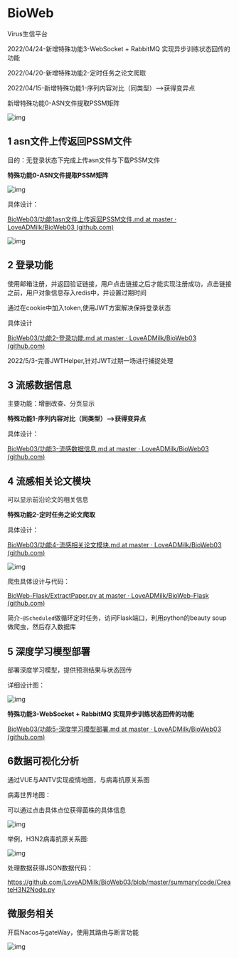 # BioWeb

Virus生信平台

2022/04/24-新增特殊功能3-WebSocket + RabbitMQ 实现异步训练状态回传的功能

2022/04/20-新增特殊功能2-定时任务之论文爬取

2022/04/15-新增特殊功能1-序列内容对比（同类型）-->获得变异点

新增特殊功能0-ASN文件提取PSSM矩阵

![img](https://github.com/LoveADMilk/BioWeb03/blob/master/summary/image/index.PNG?raw=true)

## 1 asn文件上传返回PSSM文件

目的：无登录状态下完成上传asn文件与下载PSSM文件

**特殊功能0-ASN文件提取PSSM矩阵**

![img](https://github.com/LoveADMilk/BioWeb03/blob/master/summary/image/asn%E6%96%87%E4%BB%B6%E8%BD%AC%E6%8D%A2%E4%B8%BAPSSM.PNG?raw=true)

具体设计：

[BioWeb03/功能1asn文件上传返回PSSM文件.md at master · LoveADMilk/BioWeb03 (github.com)](https://github.com/LoveADMilk/BioWeb03/blob/master/summary/功能1asn文件上传返回PSSM文件.md)

![img](https://github.com/LoveADMilk/BioWeb03/blob/master/summary/image/1-2.PNG?raw=true)


## 2 登录功能
使用邮箱注册，并返回验证链接，用户点击链接之后才能实现注册成功，点击链接之前，用户对象信息存入redis中，并设置过期时间

通过在cookie中加入token,使用JWT方案解决保持登录状态

具体设计

[BioWeb03/功能2-登录功能.md at master · LoveADMilk/BioWeb03 (github.com)](https://github.com/LoveADMilk/BioWeb03/blob/master/summary/功能2-登录功能.md)

2022/5/3-完善JWTHelper,针对JWT过期一场进行捕捉处理

## 3 流感数据信息

主要功能：增删改查、分页显示

**特殊功能1-序列内容对比（同类型）-->获得变异点**

具体设计：

[BioWeb03/功能3-流感数据信息.md at master · LoveADMilk/BioWeb03 (github.com)](https://github.com/LoveADMilk/BioWeb03/blob/master/summary/功能3-流感数据信息.md)


## 4 流感相关论文模块

可以显示前沿论文的相关信息

**特殊功能2-定时任务之论文爬取**

具体设计：

[BioWeb03/功能4-流感相关论文模块.md at master · LoveADMilk/BioWeb03 (github.com)](https://github.com/LoveADMilk/BioWeb03/blob/master/summary/功能4-流感相关论文模块.md)


![img](https://github.com/LoveADMilk/BioWeb03/blob/master/summary/image/4-1.PNG?raw=true)

  爬虫具体设计与代码：

  [BioWeb-Flask/ExtractPaper.py at master · LoveADMilk/BioWeb-Flask (github.com)](https://github.com/LoveADMilk/BioWeb-Flask/blob/master/ExtractPaper.py)

简介-`@Scheduled`做循环定时任务，访问Flask端口，利用python的beauty soup做爬虫，然后存入数据库


## 5 深度学习模型部署

部署深度学习模型，提供预测结果与状态回传

详细设计图：

![img](https://github.com/LoveADMilk/BioWeb03/blob/master/summary/image/5design.PNG?raw=true)

**特殊功能3-WebSocket + RabbitMQ 实现异步训练状态回传的功能**

[BioWeb03/功能5-深度学习模型部署.md at master · LoveADMilk/BioWeb03 (github.com)](https://github.com/LoveADMilk/BioWeb03/blob/master/summary/功能5-深度学习模型部署.md)


## 6数据可视化分析

通过VUE与ANTV实现疫情地图，与病毒抗原关系图

病毒世界地图：

可以通过点击具体点位获得菌株的具体信息

![img](https://github.com/LoveADMilk/BioWeb03/blob/master/summary/image/6-1.PNG?raw=true)

举例，H3N2病毒抗原关系图:

![img](https://github.com/LoveADMilk/BioWeb03/blob/master/summary/image/H3N2.png?raw=true)


处理数据获得JSON数据代码：

https://github.com/LoveADMilk/BioWeb03/blob/master/summary/code/CreateH3N2Node.py


## 微服务相关

开启Nacos与gateWay，使用其路由与断言功能

![img](https://github.com/LoveADMilk/BioWeb03/blob/master/summary/image/Nacos.PNG?raw=true)

